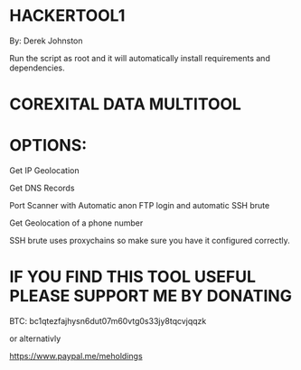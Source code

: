 # HACKERTOOL1
By: Derek Johnston

Run the script as root and it will automatically install requirements and dependencies.
  
# COREXITAL DATA MULTITOOL

# OPTIONS:  
  Get IP Geolocation
  
  
  Get DNS Records
  
  
  Port Scanner with Automatic anon FTP login and automatic SSH brute
  
  Get Geolocation of a phone number 
  
  
  
  SSH brute uses proxychains so make sure you have it configured correctly.

# IF YOU FIND THIS TOOL USEFUL PLEASE SUPPORT ME BY DONATING

BTC: bc1qtezfajhysn6dut07m60vtg0s33jy8tqcvjqqzk

or alternativly 

https://www.paypal.me/meholdings
